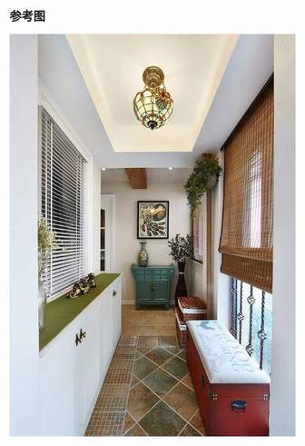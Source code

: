 ## 参考图
![Image text](https://github.com/liuzhangxian/architect-learning/blob/master/装修/2020-03-28-012157.jpg)